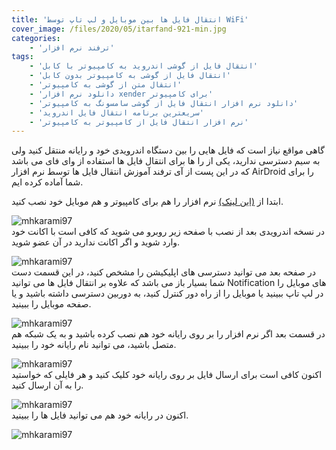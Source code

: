 ```yaml
---
title: 'انتقال فایل ها بین موبایل و لپ تاپ توسط WiFi'
cover_image: /files/2020/05/itarfand-921-min.jpg
categories:
    - 'ترفند نرم افزار'
tags:
    - 'انتقال فایل از گوشی اندروید به کامپیوتر با کابل'
    - 'انتقال فایل از گوشی به کامپیوتر بدون کابل'
    - 'انتقال متن از گوشی به کامپیوتر'
    - 'دانلود نرم افزار xender برای کامپیوتر'
    - 'دانلود نرم افزار انتقال فایل از گوشی سامسونگ به کامپیوتر'
    - 'سریعترین برنامه انتقال فایل اندروید'
    - 'نرم افزار انتقال فایل از کامپیوتر به کامپیوتر'
---
```


گاهی مواقع نیاز است که فایل هایی را بین دستگاه اندرویدی خود و رایانه منتقل کنید ولی به سیم دسترسی ندارید، یکی از را ها برای انتقال فایل ها استفاده از وای فای می باشد که در این پست از آی ترفند آموزش انتقال فایل ها توسط نرم افزار AirDroid را برای شما آماده کرده ایم.

ابتدا از [(این لینک)](https://www.airdroid.com/en/get.html) نرم افزار را هم برای کامپیوتر و هم موبایل خود نصب کنید.

![mhkarami97](/files/2020/05/itarfand-915-min.jpg)  
در نسخه اندرویدی بعد از نصب با صفحه زیر روبرو می شوید که کافی است با اکانت خود وارد شوید و اگر اکانت ندارید در آن عضو شوید.

![mhkarami97](/files/2020/05/itarfand-916-min-1.jpg)  
در صفحه بعد می توانید دسترسی های اپلیکیشن را مشخص کنید، در این قسمت دست شما بسیار باز می باشد که علاوه بر انتقال فایل ها می توانید Notification های موبایل را در لپ تاپ ببینید یا موبایل را از راه دور کنترل کنید، به دوربین دسترسی داشته باشید و یا صفحه موبایل را ببینید.

![mhkarami97](/files/2020/05/itarfand-917-min-1.jpg)  
در قسمت بعد اگر نرم افزار را بر روی رایانه خود هم نصب کرده باشید و به یک شبکه هم متصل باشید، می توانید نام رایانه خود را ببینید.

![mhkarami97](/files/2020/05/itarfand-918-min-1.jpg)  
اکنون کافی است برای ارسال فایل بر روی رایانه خود کلیک کنید و هر فایلی که خواستید را به آن ارسال کنید.

![mhkarami97](/files/2020/05/itarfand-919-min-1.jpg)  
اکنون در رایانه خود هم می توانید فایل ها را ببینید.

![mhkarami97](/files/2020/05/itarfand-920-min-1.jpg)  
